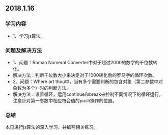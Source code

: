 ## 2018.1.16

### 学习内容
+ 1、学习js算法。

### 问题及解决方法
+ 1、问题：Roman Numeral Converter中对于超过2000的数字的千位数转化。
+ 解决方法：判断千位数大小来决定对于1000转化后的罗马字的循环次数。
+ 2、问题：Where art thou中，当有多个需要判断的包含对象（第二参数中对象数为多个）时的判断方法。
+ 解决方法：设置循环，运用continue和break来控制不同情况下的循环运行，注意针对第一参数中相应符合值的push操作的位置。

### 总结
本日进行js算法的深入学习，并编写相关练习。

